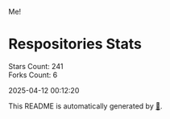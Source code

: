 Me!

# Respositories Stats
Stars Count: 241  
Forks Count: 6

2025-04-12 00:12:20  

This README is automatically generated by [🐰](https://github.com/rnitta/rnitta).
